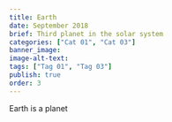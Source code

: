 ```yaml
---
title: Earth
date: September 2018
brief: Third planet in the solar system
categories: ["Cat 01", "Cat 03"]
banner_image: 
image-alt-text: 
tags: ["Tag 01", "Tag 03"]
publish: true
order: 3
---
```



Earth is a planet
